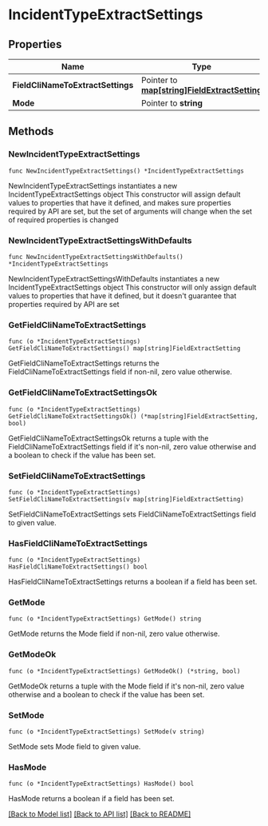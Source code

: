 # IncidentTypeExtractSettings

## Properties

Name | Type | Description | Notes
------------ | ------------- | ------------- | -------------
**FieldCliNameToExtractSettings** | Pointer to [**map[string]FieldExtractSetting**](FieldExtractSetting.md) |  | [optional] 
**Mode** | Pointer to **string** |  | [optional] 

## Methods

### NewIncidentTypeExtractSettings

`func NewIncidentTypeExtractSettings() *IncidentTypeExtractSettings`

NewIncidentTypeExtractSettings instantiates a new IncidentTypeExtractSettings object
This constructor will assign default values to properties that have it defined,
and makes sure properties required by API are set, but the set of arguments
will change when the set of required properties is changed

### NewIncidentTypeExtractSettingsWithDefaults

`func NewIncidentTypeExtractSettingsWithDefaults() *IncidentTypeExtractSettings`

NewIncidentTypeExtractSettingsWithDefaults instantiates a new IncidentTypeExtractSettings object
This constructor will only assign default values to properties that have it defined,
but it doesn't guarantee that properties required by API are set

### GetFieldCliNameToExtractSettings

`func (o *IncidentTypeExtractSettings) GetFieldCliNameToExtractSettings() map[string]FieldExtractSetting`

GetFieldCliNameToExtractSettings returns the FieldCliNameToExtractSettings field if non-nil, zero value otherwise.

### GetFieldCliNameToExtractSettingsOk

`func (o *IncidentTypeExtractSettings) GetFieldCliNameToExtractSettingsOk() (*map[string]FieldExtractSetting, bool)`

GetFieldCliNameToExtractSettingsOk returns a tuple with the FieldCliNameToExtractSettings field if it's non-nil, zero value otherwise
and a boolean to check if the value has been set.

### SetFieldCliNameToExtractSettings

`func (o *IncidentTypeExtractSettings) SetFieldCliNameToExtractSettings(v map[string]FieldExtractSetting)`

SetFieldCliNameToExtractSettings sets FieldCliNameToExtractSettings field to given value.

### HasFieldCliNameToExtractSettings

`func (o *IncidentTypeExtractSettings) HasFieldCliNameToExtractSettings() bool`

HasFieldCliNameToExtractSettings returns a boolean if a field has been set.

### GetMode

`func (o *IncidentTypeExtractSettings) GetMode() string`

GetMode returns the Mode field if non-nil, zero value otherwise.

### GetModeOk

`func (o *IncidentTypeExtractSettings) GetModeOk() (*string, bool)`

GetModeOk returns a tuple with the Mode field if it's non-nil, zero value otherwise
and a boolean to check if the value has been set.

### SetMode

`func (o *IncidentTypeExtractSettings) SetMode(v string)`

SetMode sets Mode field to given value.

### HasMode

`func (o *IncidentTypeExtractSettings) HasMode() bool`

HasMode returns a boolean if a field has been set.


[[Back to Model list]](../README.md#documentation-for-models) [[Back to API list]](../README.md#documentation-for-api-endpoints) [[Back to README]](../README.md)


